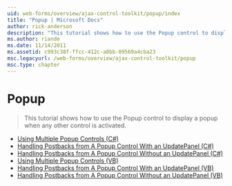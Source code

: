 ```yaml
---
uid: web-forms/overview/ajax-control-toolkit/popup/index
title: "Popup | Microsoft Docs"
author: rick-anderson
description: "This tutorial shows how to use the Popup control to display a popup when any other control is activated."
ms.author: riande
ms.date: 11/14/2011
ms.assetid: c993c38f-ffcc-412c-a8bb-09569a4cba23
msc.legacyurl: /web-forms/overview/ajax-control-toolkit/popup
msc.type: chapter
---
```

Popup
====================
> This tutorial shows how to use the Popup control to display a popup when any other control is activated.


- [Using Multiple Popup Controls (C#)](using-multiple-popup-controls-cs.md)
- [Handling Postbacks from A Popup Control With an UpdatePanel (C#)](handling-postbacks-from-a-popup-control-with-an-updatepanel-cs.md)
- [Handling Postbacks from A Popup Control Without an UpdatePanel (C#)](handling-postbacks-from-a-popup-control-without-an-updatepanel-cs.md)
- [Using Multiple Popup Controls (VB)](using-multiple-popup-controls-vb.md)
- [Handling Postbacks from A Popup Control With an UpdatePanel (VB)](handling-postbacks-from-a-popup-control-with-an-updatepanel-vb.md)
- [Handling Postbacks from A Popup Control Without an UpdatePanel (VB)](handling-postbacks-from-a-popup-control-without-an-updatepanel-vb.md)
